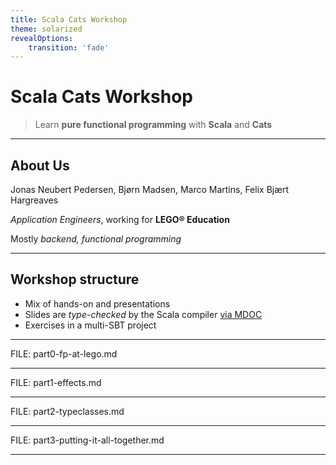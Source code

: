 ```yaml
---
title: Scala Cats Workshop
theme: solarized
revealOptions:
    transition: 'fade'
---
```


# Scala Cats Workshop



> Learn **pure functional programming** with **Scala** and **Cats**

----

## About Us

Jonas Neubert Pedersen, Bjørn Madsen, Marco Martins, Felix Bjært Hargreaves

*Application Engineers*, working for **LEGO® Education**

Mostly *backend, functional programming*

----


## Workshop structure

* Mix of hands-on and presentations
* Slides are *type-checked* by the Scala compiler [via MDOC](https://github.com/scalameta/mdoc)
* Exercises in a multi-SBT project

---

FILE: part0-fp-at-lego.md

---

FILE: part1-effects.md

---


FILE: part2-typeclasses.md


---

FILE: part3-putting-it-all-together.md


---